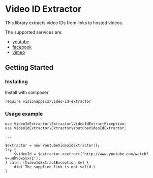 # Video ID Extractor

This library extracts video IDs from links to hosted videos.

The supported services are:
* [youtube](https://www.youtube.com) 
* [facebook](https://www.facebook.com)
* [vimeo](https://www.vimeo.com)

## Getting Started

### Installing

Install with composer
```
require visionappscz/video-id-extractor
```

### Usage example
```
use VideoIdExtractor\Extractor\VideoIdExtractException;
use VideoIdExtractor\Extractor\YoutubeVideoIdExtractor;  
  
...
  
$extractor = new YoutubeVideoIdExtractor();
try {
    $videoId = $extractor->extract('http://www.youtube.com/watch?v=uWhV5wSyxTI');
} catch (VideoIdExtractException $e) {
    die('The supplied link is not valid.)
}
```
